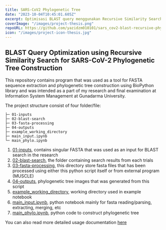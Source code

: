 ```yaml
---
title: SARS-CoV2 Phylogenetic Tree
date: "2023-10-04T10:45:01.605Z"
excerpt: Optimisasi BLAST query menggunakan Recursive Similarity Search dalam rangka penelitian Tesis
coverImage: "/images/project-thesis.png"
repoURL: https://github.com/yazidzm010101/sars_cov2-blast-recursive-phylogenetic
icon: "/images/project-icon-thesis.jpg"
---
```


## BLAST Query Optimization using Recursive Similarity Search for SARS-CoV-2 Phylogenetic Tree Construction

This repository contains program that was used as a tool for FASTA sequence extraction and phylogenetic tree construction using BioPython library and was intended as a part of my research and final examination at Information System Management at Gunadarma University.

The project structure consist of four folder/file:

```
├─ 01-inputs
├─ 02-blast-search
├─ 03-fasta-processing
├─ 04-outputs
├─ example_working_directory
├─ main_input.ipynb
└─ main_phylo.ipynb
```

1. [01-inputs](https://github.com/yazidzm010101/sars_cov2-blast-recursive-phylogenetic/tree/main//01-inputs/), contains singular FASTA that was used as an input for BLAST search in the research
2. [02-blast-search](https://github.com/yazidzm010101/sars_cov2-blast-recursive-phylogenetic/tree/main//02-blast-search/), the folder containing search results from each trials
3. [03-fasta-processing](https://github.com/yazidzm010101/sars_cov2-blast-recursive-phylogenetic/tree/main//03-fasta-processing/), this directory store fasta files that has been processed using either this python script itself or from external program (MUSCLE)
4. [04-outputs](https://github.com/yazidzm010101/sars_cov2-blast-recursive-phylogenetic/tree/main//04-outputs/), phylogenetic tree images that was generated from this script
5. [example_working_directory](https://github.com/yazidzm010101/sars_cov2-blast-recursive-phylogenetic/tree/main//example_working_directory/), working directory used in example notebook
6. [main_input.ipynb](https://github.com/yazidzm010101/sars_cov2-blast-recursive-phylogenetic/tree/main//main_input.ipynb), python notebook mainly for fasta reading/parsing, extracting, merging, etc
7. [main_phylo.ipynb](https://github.com/yazidzm010101/sars_cov2-blast-recursive-phylogenetic/tree/main//main_phylo.ipynb), python code to construct phylogenetic tree

You can also read more detailed usage documentation [here](https://github.com/yazidzm010101/sars_cov2-blast-recursive-phylogenetic/tree/main//manual_book/Manual_Book-SARSCoV2_BLAST_Recursive_Phylogenetic-ID.pdf)
